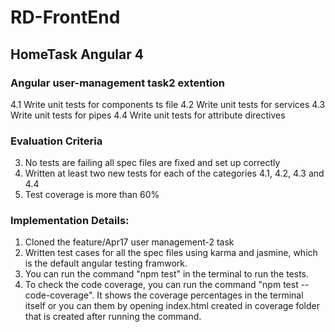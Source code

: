 # RD-FrontEnd

## HomeTask Angular 4

### Angular user-management task2 extention

4.1 Write unit tests for components ts file
4.2 Write unit tests for services
4.3 Write unit tests for pipes
4.4 Write unit tests for attribute directives

### Evaluation Criteria
3. No tests are failing all spec files are fixed and set up correctly
4. Written at least two new tests for each of the categories 4.1, 4.2, 4.3 and 4.4
5. Test coverage is more than 60%

### Implementation Details:

1. Cloned the feature/Apr17 user management-2 task
2. Written test cases for all the spec files using karma and jasmine, which is the default angular testing framwork.
3. You can run the command "npm test" in the terminal  to run the tests.
4. To check the code coverage, you can run the command "npm test --code-coverage". It shows the coverage percentages in the terminal itself or you can them by opening index.html created in coverage folder that is created after running the command.
